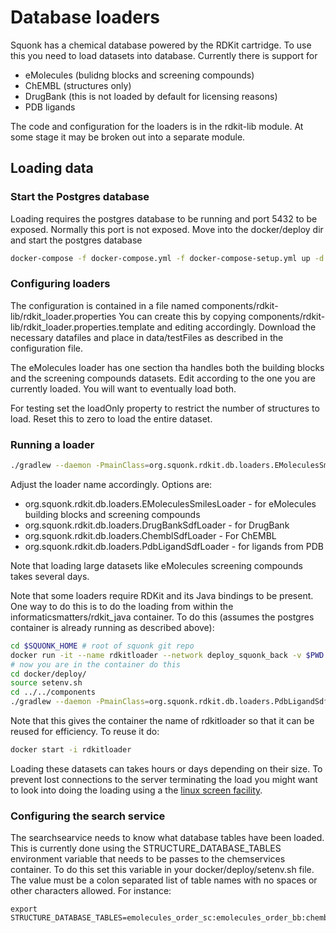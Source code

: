 # Database loaders

Squonk has a chemical database powered by the RDKit cartridge.
To use this you need to load datasets into database.
Currently there is support for
* eMolecules (bulidng blocks and screening compounds)
* ChEMBL (structures only)
* DrugBank (this is not loaded by default for licensing reasons)
* PDB ligands

The code and configuration for the loaders is in the rdkit-lib module.
At some stage it may be broken out into a separate module.

## Loading data

### Start the Postgres database

Loading requires the postgres database to be running and port 5432 to be exposed.
Normally this port is not exposed.
Move into the docker/deploy dir and start the postgres database

```sh
docker-compose -f docker-compose.yml -f docker-compose-setup.yml up -d postgres
```

### Configuring loaders

The configuration is contained in a file named components/rdkit-lib/rdkit_loader.properties
You can create this by copying components/rdkit-lib/rdkit_loader.properties.template and editing accordingly.
Download the necessary datafiles and place in data/testFiles as described in the configuration file.

The eMolecules loader has one section tha handles both the building blocks and the screening compounds datasets.
Edit according to the one you are currently loaded. You will want to eventually load both. 

For testing set the loadOnly property to restrict the number of structures to load. Reset this to zero to load the 
entire dataset.

### Running a loader

```sh
./gradlew --daemon -PmainClass=org.squonk.rdkit.db.loaders.EMoleculesSmilesLoader rdkit-lib:execute
```

Adjust the loader name accordingly. Options are:
* org.squonk.rdkit.db.loaders.EMoleculesSmilesLoader - for eMolecules building blocks and screening compounds
* org.squonk.rdkit.db.loaders.DrugBankSdfLoader - for DrugBank
* org.squonk.rdkit.db.loaders.ChemblSdfLoader - For ChEMBL
* org.squonk.rdkit.db.loaders.PdbLigandSdfLoader - for ligands from PDB

Note that loading large datasets like eMolecules screening compounds takes several days.

Note that some loaders require RDKit and its Java bindings to be present. One way to do this is to do the
loading from within the informaticsmatters/rdkit_java container. To do this (assumes the postgres container is 
already running as described above):

```sh
cd $SQUONK_HOME # root of squonk git repo
docker run -it --name rdkitloader --network deploy_squonk_back -v $PWD:/squonk -w /squonk informaticsmatters/rdkit_java:Release_2017_03_1 bash
# now you are in the container do this
cd docker/deploy/
source setenv.sh
cd ../../components
./gradlew --daemon -PmainClass=org.squonk.rdkit.db.loaders.PdbLigandSdfLoader rdkit-lib:execute
```

Note that this gives the container the name of rdkitloader so that it can be reused for efficiency.
To reuse it do:

```sh
docker start -i rdkitloader
```

Loading these datasets can takes hours or days depending on their size. To prevent lost connections to the server terminating 
the load you might want to look into doing the loading using a the 
[linux screen facility](https://www.gnu.org/software/screen/manual/screen.html). 


### Configuring the search service

The searchsearvice needs to know what database tables have been loaded.
This is currently done using the STRUCTURE_DATABASE_TABLES environment variable
that needs to be passes to the chemservices container. To do this set this variable
in your docker/deploy/setenv.sh file. The value must be a colon separated list of table names
with no spaces or other characters allowed. For instance:

```
export STRUCTURE_DATABASE_TABLES=emolecules_order_sc:emolecules_order_bb:chembl_23:pdb_ligand
```


